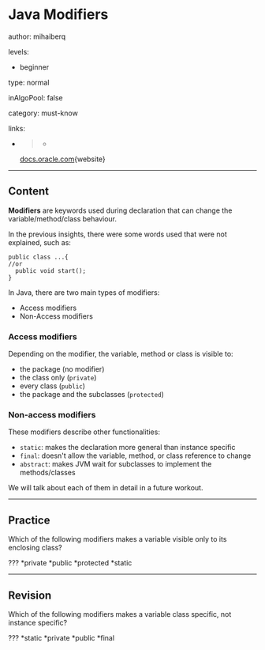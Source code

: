 # Java Modifiers
author: mihaiberq

levels:

  - beginner

type: normal

inAlgoPool: false

category: must-know

links:

  - >-
    [docs.oracle.com](https://docs.oracle.com/javase/tutorial/java/javaOO/accesscontrol.html){website}

---
## Content

**Modifiers** are keywords used during declaration that can change the variable/method/class behaviour.

In the previous insights, there were some words used that were not explained, such as:
```
public class ...{
//or
  public void start();
}
```

In Java, there are two main types of modifiers:
 - Access modifiers
 - Non-Access modifiers

### Access modifiers

Depending on the modifier, the variable, method or class is visible to:
 - the package (no modifier)
 - the class only (`private`)
 - every class (`public`)
 - the package and the subclasses (`protected`)

### Non-access modifiers

These modifiers describe other functionalities:
 - `static`: makes the declaration more general than instance specific
 - `final`: doesn't allow the variable, method, or class reference to change
 - `abstract`: makes JVM wait for subclasses to implement the methods/classes

We will talk about each of them in detail in a future workout.

---
## Practice

Which of the following modifiers makes a variable visible only to its enclosing class?

???
*private
*public
*protected
*static

---
## Revision

Which of the following modifiers makes a variable class specific, not instance specific?

???
*static
*private
*public
*final

